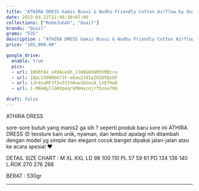 ```yaml
---
title: "ATHIRA DRESS Gamis Busui & Wudhu Friendly Cotton Airflow by Quail Hijab"
date: 2023-04-22T12:48:16+07:00
collections: ["RobeJubah", "Quail"]
brands: "Quail"
grams: "535"
description : "ATHIRA DRESS Gamis Busui & Wudhu Friendly Cotton Airflow by Quail Hijab"
price: "185,000.00"

google_drive:
  enable: true
  pics:
  - url: 1NhRfAe_oX9ALeGh_JJH6GUd4M3YMQccu
  - url: 1DpLS309NS671F-e6auZ10IpZ65OSQzbF
  - url: 1Jn4xaRFJf3xIStUAuw1EGvuX_LnEfHu6
  - url: 1-M6kWyllG0VpaqrkM6HycojrfSnneT9G

draft: false
---
```


ATHIRA DRESS 

sore-sore butuh yang manis2 ga sih ? seperti produk baru sore ini ATHIRA DRESS 😍 texsture kain unik, nyaman, dan lembut apalagi nih ditambah dengan model yg simple dan elegant cocok banget dipakai jalan-jalan atau ke acara spesial ❤️

DETAIL SIZE CHART :         M        XL       XXL
LD   98      100     110
PL   57       59        61
PD 134     136      140
L.ROK     270     276      288

BERAT   : 530gr

----    
 
